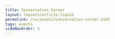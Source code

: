 ```yaml
---
title: Conversation Corner
layout: layouts/article.liquid
permalink: /sv/events/conversation-corner.html
tags: events
sideNavOrder: 3
---
```

